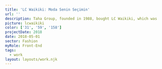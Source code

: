 ```yaml
---
title: 'LC Waikiki: Moda Senin Seçimin'
url: ''
description: Taha Group, founded in 1988, bought LC Waikiki, which was born in Paris but grew in Istanbul, and brought it to its current level.
picture: lcwaikiki
color: ['31', '59', '158']
projectDate: 2018
date: 2018-05-01
sector: Fashion
myRole: Front-End
tags:
  - work
layout: layouts/work.njk
---
```

